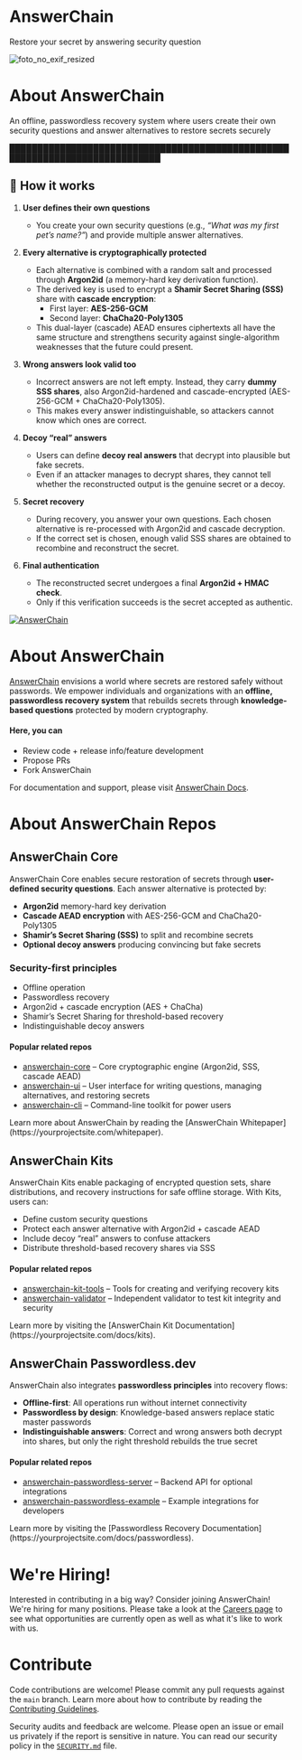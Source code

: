 # AnswerChain
Restore your secret by answering security question

![foto_no_exif_resized](https://github.com/user-attachments/assets/e1110941-cfa6-4bad-b7ab-df9403f38363)


# About AnswerChain
An offline, passwordless recovery system where users create their own security questions and answer alternatives to restore secrets securely


█████████████████████████████████████████████████████████████████████████████
## 🔑 How it works  

1. **User defines their own questions**  
   - You create your own security questions (e.g., *“What was my first pet’s name?”*) and provide multiple answer alternatives.  

2. **Every alternative is cryptographically protected**  
   - Each alternative is combined with a random salt and processed through **Argon2id** (a memory-hard key derivation function).  
   - The derived key is used to encrypt a **Shamir Secret Sharing (SSS)** share with **cascade encryption**:  
     - First layer: **AES-256-GCM**  
     - Second layer: **ChaCha20-Poly1305**  
   - This dual-layer (cascade) AEAD ensures ciphertexts all have the same structure and strengthens security against single-algorithm weaknesses that the future could present.  

3. **Wrong answers look valid too**  
   - Incorrect answers are not left empty. Instead, they carry **dummy SSS shares**, also Argon2id-hardened and cascade-encrypted (AES-256-GCM + ChaCha20-Poly1305).  
   - This makes every answer indistinguishable, so attackers cannot know which ones are correct.  

4. **Decoy “real” answers**  
   - Users can define **decoy real answers** that decrypt into plausible but fake secrets.  
   - Even if an attacker manages to decrypt shares, they cannot tell whether the reconstructed output is the genuine secret or a decoy.  

5. **Secret recovery**  
   - During recovery, you answer your own questions. Each chosen alternative is re-processed with Argon2id and cascade decryption.  
   - If the correct set is chosen, enough valid SSS shares are obtained to recombine and reconstruct the secret.  

6. **Final authentication**  
   - The reconstructed secret undergoes a final **Argon2id + HMAC check**.  
   - Only if this verification succeeds is the secret accepted as authentic.  




<p align="left">
    <a href="https://yourprojectsite.com" target="_blank">
        <img src="https://yourprojectsite.com/logo.png" alt="AnswerChain" />
    </a>
</p>

# About AnswerChain

<a href="https://yourprojectsite.com" target="_blank">AnswerChain</a> envisions a world where secrets are restored safely without passwords. We empower individuals and organizations with an **offline, passwordless recovery system** that rebuilds secrets through **knowledge-based questions** protected by modern cryptography.

#### Here, you can
<ul>
    <li>Review code + release info/feature development
    <li>Propose PRs
    <li>Fork AnswerChain
</ul>

For documentation and support, please visit [AnswerChain Docs](https://yourprojectsite.com/docs).

# About AnswerChain Repos

## AnswerChain Core

AnswerChain Core enables secure restoration of secrets through **user-defined security questions**. Each answer alternative is protected by:
<ul>
    <li><b>Argon2id</b> memory-hard key derivation</li>
    <li><b>Cascade AEAD encryption</b> with AES-256-GCM and ChaCha20-Poly1305</li>
    <li><b>Shamir’s Secret Sharing (SSS)</b> to split and recombine secrets</li>
    <li><b>Optional decoy answers</b> producing convincing but fake secrets</li>
</ul>

### Security-first principles
<ul>
    <li>Offline operation</li>
    <li>Passwordless recovery</li>
    <li>Argon2id + cascade encryption (AES + ChaCha)</li>
    <li>Shamir’s Secret Sharing for threshold-based recovery</li>
    <li>Indistinguishable decoy answers</li>
</ul>

#### Popular related repos
<ul>
    <li><a href="https://github.com/yourorg/answerchain-core">answerchain-core</a> – Core cryptographic engine (Argon2id, SSS, cascade AEAD)</li>
    <li><a href="https://github.com/yourorg/answerchain-ui">answerchain-ui</a> – User interface for writing questions, managing alternatives, and restoring secrets</li>
    <li><a href="https://github.com/yourorg/answerchain-cli">answerchain-cli</a> – Command-line toolkit for power users</li>
</ul>
Learn more about AnswerChain by reading the [AnswerChain Whitepaper](https://yourprojectsite.com/whitepaper).

## AnswerChain Kits

AnswerChain Kits enable packaging of encrypted question sets, share distributions, and recovery instructions for safe offline storage. With Kits, users can:
<ul>
    <li>Define custom security questions</li>
    <li>Protect each answer alternative with Argon2id + cascade AEAD</li>
    <li>Include decoy “real” answers to confuse attackers</li>
    <li>Distribute threshold-based recovery shares via SSS</li>
</ul>

#### Popular related repos
<ul>
    <li><a href="https://github.com/yourorg/answerchain-kit-tools">answerchain-kit-tools</a> – Tools for creating and verifying recovery kits</li>
    <li><a href="https://github.com/yourorg/answerchain-validator">answerchain-validator</a> – Independent validator to test kit integrity and security</li>
</ul>
Learn more by visiting the [AnswerChain Kit Documentation](https://yourprojectsite.com/docs/kits).

## AnswerChain Passwordless.dev

AnswerChain also integrates **passwordless principles** into recovery flows:
<ul>
    <li><b>Offline-first</b>: All operations run without internet connectivity</li>
    <li><b>Passwordless by design</b>: Knowledge-based answers replace static master passwords</li>
    <li><b>Indistinguishable answers</b>: Correct and wrong answers both decrypt into shares, but only the right threshold rebuilds the true secret</li>
</ul>

#### Popular related repos
<ul>
    <li><a href="https://github.com/yourorg/answerchain-passwordless-server">answerchain-passwordless-server</a> – Backend API for optional integrations</li>
    <li><a href="https://github.com/yourorg/answerchain-passwordless-example">answerchain-passwordless-example</a> – Example integrations for developers</li>
</ul>
Learn more by visiting the [Passwordless Recovery Documentation](https://yourprojectsite.com/docs/passwordless).
</p>

# We're Hiring!

Interested in contributing in a big way? Consider joining AnswerChain! We're hiring for many positions. Please take a look at the [Careers page](https://yourprojectsite.com/careers) to see what opportunities are currently open as well as what it's like to work with us.

# Contribute

Code contributions are welcome! Please commit any pull requests against the `main` branch. Learn more about how to contribute by reading the [Contributing Guidelines](https://yourprojectsite.com/contributing).  

Security audits and feedback are welcome. Please open an issue or email us privately if the report is sensitive in nature. You can read our security policy in the [`SECURITY.md`](/SECURITY.md) file.
